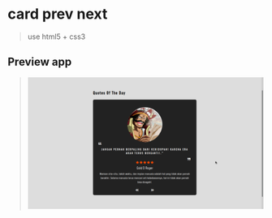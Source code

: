 # card prev next 

> use html5 + css3

## Preview app
> ![html5 project](/img/prev_app.png "This is a sample image.")





